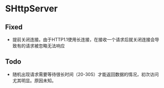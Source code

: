# SHttpServer

## Fixed
- 提前关闭连接。由于HTTP1.1使用长连接，在接收一个请求后就关闭连接会导致有的请求被忽略无法响应

## Todo
- 随机出现请求需要等待很长时间（20-30S）才能返回数据的情况，初次访问尤其明显。原因未知。
